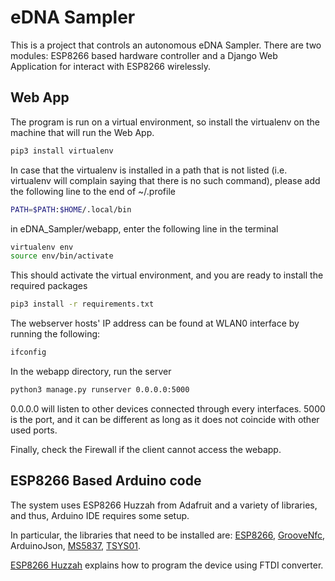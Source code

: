 # eDNA Sampler
This is a project that controls an autonomous eDNA Sampler. There are two modules: ESP8266 based hardware controller and a Django Web Application for interact with ESP8266 wirelessly.

## Web App
The program is run on a virtual environment, so install the virtualenv on the machine that will run the Web App.

```bash
pip3 install virtualenv
```

In case that the virtualenv is installed in a path that is not listed (i.e. virtualenv will complain saying that there is no such command), please add the following line to the end of ~/.profile 

```bash
PATH=$PATH:$HOME/.local/bin
```

in eDNA_Sampler/webapp, enter the following line in the terminal

```bash
virtualenv env
source env/bin/activate
``` 

This should activate the virtual environment, and you are ready to install the required packages

```bash
pip3 install -r requirements.txt
```

The webserver hosts' IP address can be found at WLAN0 interface by running the following:

```bash
ifconfig
```

In the webapp directory, run the server

```bash
python3 manage.py runserver 0.0.0.0:5000
```

0.0.0.0 will listen to other devices connected through every interfaces. 5000 is the port, and it can be different as long as it does not coincide with other used ports. 

Finally, check the Firewall if the client cannot access the webapp.

## ESP8266 Based Arduino code
The system uses ESP8266 Huzzah from Adafruit and a variety of libraries, and thus, Arduino IDE requires some setup.

In particular, the libraries that need to be installed are:
[ESP8266](https://learn.adafruit.com/adafruit-huzzah-esp8266-breakout/using-arduino-ide), 
[GrooveNfc](https://github.com/Seeed-Studio/Seeed_Arduino_NFC), 
ArduinoJson,
[MS5837](https://github.com/bluerobotics/BlueRobotics_MS5837_Library), 
[TSYS01](https://github.com/bluerobotics/BlueRobotics_TSYS01_Library).

[ESP8266 Huzzah](https://learn.adafruit.com/adafruit-huzzah-esp8266-breakout/using-arduino-ide) explains how to program the device using FTDI converter.
